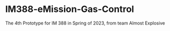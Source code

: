 # IM388-eMission-Gas-Control
The 4th Prototype for IM 388 in Spring of 2023, from team Almost Explosive
